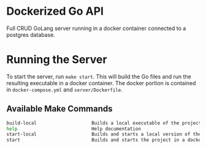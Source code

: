 # Dockerized Go API
Full CRUD GoLang server running in a docker container connected to a postgres database.

# Running the Server
To start the server, run `make start`. 
This will build the Go files and run the resulting executable in a docker container. 
The docker portion is contained in `docker-compose.yml` and `server/Dockerfile`.

## Available Make Commands

```bash
build-local                    Builds a local executable of the project via "go build"
help                           Help documentation
start-local                    Builds and starts a local version of the program
start                          Builds and starts the project in a docker container
```
